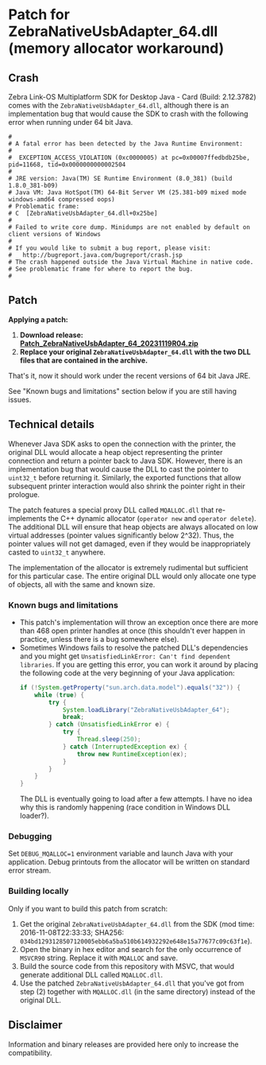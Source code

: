 # Patch for ZebraNativeUsbAdapter_64.dll (memory allocator workaround)
## Crash

Zebra Link-OS Multiplatform SDK for Desktop Java - Card (Build: 2.12.3782)
comes with the `ZebraNativeUsbAdapter_64.dll`, although there is an implementation
bug that would cause the SDK to crash with the following error when running
under 64 bit Java.

```
#
# A fatal error has been detected by the Java Runtime Environment:
#
#  EXCEPTION_ACCESS_VIOLATION (0xc0000005) at pc=0x00007ffedbdb25be, pid=11668, tid=0x0000000000002504
#
# JRE version: Java(TM) SE Runtime Environment (8.0_381) (build 1.8.0_381-b09)
# Java VM: Java HotSpot(TM) 64-Bit Server VM (25.381-b09 mixed mode windows-amd64 compressed oops)
# Problematic frame:
# C  [ZebraNativeUsbAdapter_64.dll+0x25be]
#
# Failed to write core dump. Minidumps are not enabled by default on client versions of Windows
#
# If you would like to submit a bug report, please visit:
#   http://bugreport.java.com/bugreport/crash.jsp
# The crash happened outside the Java Virtual Machine in native code.
# See problematic frame for where to report the bug.
#
```

## Patch

**Applying a patch:**
1. **Download release: [Patch_ZebraNativeUsbAdapter_64_20231119R04.zip](https://github.com/7c5eea120b/zxp-native-usb-adapter-64bit-hack/releases/download/build-20231119R04/Patch_ZebraNativeUsbAdapter_64_20231119R04.zip)**
2. **Replace your original `ZebraNativeUsbAdapter_64.dll` with the two DLL files that are contained in the archive.**

That's it, now it should work under the recent versions of 64 bit Java JRE.

See "Known bugs and limitations" section below if you are still having issues.

## Technical details

Whenever Java SDK asks to open the connection with the printer, the original DLL would allocate
a heap object representing the printer connection and return a pointer back to Java SDK. However, there is
an implementation bug that would cause the DLL to cast the pointer to `uint32_t` before returning it.
Similarly, the exported functions that allow subsequent printer interaction would also shrink the pointer right
in their prologue.

The patch features a special proxy DLL called `MQALLOC.dll` that re-implements the C++ dynamic
allocator (`operator new` and `operator delete`). The additional DLL will ensure that heap objects are always
allocated on low virtual addresses (pointer values significantly below 2^32). Thus, the pointer values will
not get damaged, even if they would be inappropriately casted to `uint32_t` anywhere.

The implementation of the allocator is extremely rudimental but sufficient for this particular case.
The entire original DLL would only allocate one type of objects, all with the same and known size.

### Known bugs and limitations

* This patch's implementation will throw an exception once there are more than 468 open printer handles
  at once (this shouldn't ever happen in practice, unless there is a bug somewhere else).
* Sometimes Windows fails to resolve the patched DLL's dependencies and you might get `UnsatisfiedLinkError: Can't find dependent libraries`.
  If you are getting this error, you can work it around by placing the following code at the very beginning of your Java application:
  ```java
  if (!System.getProperty("sun.arch.data.model").equals("32")) {
      while (true) {
          try {
              System.loadLibrary("ZebraNativeUsbAdapter_64");
              break;
          } catch (UnsatisfiedLinkError e) {
              try {
                  Thread.sleep(250);
              } catch (InterruptedException ex) {
                  throw new RuntimeException(ex);
              }
          }
      }
  }
  ```
  The DLL is eventually going to load after a few attempts. I have no idea why this is randomly happening (race condition in Windows DLL loader?).

### Debugging

Set `DEBUG_MQALLOC=1` environment variable and launch Java with your application.
Debug printouts from the allocator will be written on standard error stream.

### Building locally

Only if you want to build this patch from scratch:

1. Get the original `ZebraNativeUsbAdapter_64.dll` from the SDK (mod time: 2016-11-08T22:33:33; SHA256: `034bd1293128507120005ebb6a5ba510b614932292e648e15a77677c09c63f1e`).
2. Open the binary in hex editor and search for the only occurrence of `MSVCR90` string. Replace it with `MQALLOC` and save.
3. Build the source code from this repository with MSVC, that would generate additional DLL called `MQALLOC.dll`.
4. Use the patched `ZebraNativeUsbAdapter_64.dll` that you've got from step (2) together with `MQALLOC.dll` (in the same directory) instead of the original DLL.

## Disclaimer

Information and binary releases are provided here only to increase the compatibility.
